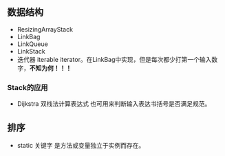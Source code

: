 ## 数据结构
* ResizingArrayStack
* LinkBag
* LinkQueue
* LinkStack
* 迭代器 iterable iterator。在LinkBag中实现，但是每次都少打第一个输入数字，**不知为何！！！**
### Stack的应用
* Dijkstra 双栈法计算表达式 也可用来判断输入表达书括号是否满足规范。
## 排序
* static 关键字 是方法或变量独立于实例而存在。
